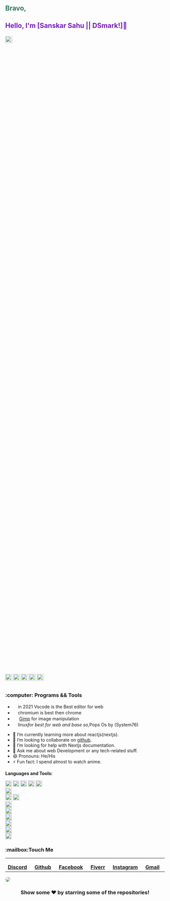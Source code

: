 ## <b style="color:#2E765E;">Bravo,</b>
## <p style="color:#761AC3;">Hello, I'm [Sanskar Sahu || DSmark!]👋</p>
<div style="color:#761AC3;height:50vh;width:100vh;">
 <img align="left" alt="dsmark" width="22px" src="https://github.com/DSDarkMark/DSDarkMark/tree/master/assests/wallcome.png">
</div><br>

<a style="color:green" href="https://discord.gg/cm8KvRrJ">
  <img align="left" alt="dsmark" width="22px" src="https://github.com/DSDarkMark/DSDarkMark/tree/master/assests/discord.png" />
</a>
<a style="color:#761AC3;" href="https://github.com/DSDarkMark">
  <img align="left" alt="dsmark" width="22px" src="https://github.com/DSDarkMark/DSDarkMark/tree/master/assests/github.png" />
</a>
<a style="color:#761AC3;" href="https://www.fiverr.com/dsmark_/be-your-a-dedicated-personal-program">
  <img align="left" alt="dsmark" width="22px" src="https://github.com/DSDarkMark/DSDarkMark/tree/master/assests/fiverr.png" />
</a>
<a style="color:#761AC3;" href="https://www.instagram.com/dsmark_/">
  <img align="left" alt="dsmark" width="22px" src="https://cdn.jsdelivr.net/npm/simple-icons@v3/icons/instagram.svg" />
</a>
<a style="color:#761AC3;" href="https://www.facebook.com/dsdark.mark/">
  <img align="left" alt="dsmark" width="22px" src="https://cdn.jsdelivr.net/npm/simple-icons@v3/icons/facebook.svg" />
</a>
<br/>
<br/>

<h3>:computer: Programs && Tools</h3>
<ul>
	<li><img src="https://github.com/DSDarkMark/DSDarkMark/tree/master/assests/vscode.png" width=16>in 2021 Vscode is the Best editor for web</li>
	<li><img src="https://github.com/DSDarkMark/DSDarkMark/tree/master/assests/chromium.png" width=16>chromium is best then chrome</li>
	<li><img src="https://github.com/DSDarkMark/DSDarkMark/tree/master/assests/gimp.png" width=16> <a href="https://getpaint.net">
	Gimp</a> for image manipulation</li>
	<li><img src="https://github.com/DSDarkMark/DSDarkMark/tree/master/assests/popos.png" width=16>linux<i>for best for web and base so,</i>Pops Os by (System76)</li>
</ul>

- 🌱 I’m currently learning more about reactjs(nextjs).
- 👯 I’m looking to collaborate on [github](https://github.com/DSDarkMark/project_short).
- 🤔 I’m looking for help with Nextjs documentation.
- 💬 Ask me about web Development or any tech-related stuff.
- 😄 Pronouns: He/His
- ⚡ Fun fact: I spend almost to watch anime.

**Languages and Tools:**  

<code><img height="20" src="https://github.com/DSDarkMark/DSDarkMark/tree/master/assests/html-css-js.png"></code>
<code><img height="20" src="https://github.com/DSDarkMark/DSDarkMark/tree/master/assests/sass.png"></code>
<code><img height="20" src="https://github.com/DSDarkMark/DSDarkMark/tree/master/assests/jquery.png"></code>
<code><img height="20" src="https://github.com/DSDarkMark/DSDarkMark/tree/master/assests/bootstrap.png"></code>
<code><img height="20" src="https://github.com/DSDarkMark/DSDarkMark/tree/master/assests/reactjs.png"></code>  
<code><img height="20" src="https://github.com/DSDarkMark/DSDarkMark/tree/master/assests/nextjs.png"></code>  
<code><img height="20" src="https://github.com/DSDarkMark/DSDarkMark/tree/master/assests/nodejs.png"></code>
<code><img height="20" src="https://github.com/DSDarkMark/DSDarkMark/tree/master/assests/handlebars.png"></code>  
<code><img height="20" src="https://github.com/DSDarkMark/DSDarkMark/tree/master/assests/php.png"></code>  
<code><img height="20" src="https://github.com/DSDarkMark/DSDarkMark/tree/master/assests/sql.png"></code>  
<code><img height="20" src="https://github.com/DSDarkMark/DSDarkMark/tree/master/assests/mongodb.png"></code>  
<code><img height="20" src="https://github.com/DSDarkMark/DSDarkMark/tree/master/assests/restfullapi.png"></code>  
<code><img height="20" src="https://github.com/DSDarkMark/DSDarkMark/tree/master/assests/heroku.png"></code>  
<code><img height="20" src="https://github.com/DSDarkMark/DSDarkMark/tree/master/assests/firebase.png"></code>  

<h3>:mailbox:Touch Me</h3>  

<table>
    <td><img src="https://github.com/DSDarkMark/DSDarkMark/tree/master/assests/discord.png" width=16> <a href="https://discord.com/users/387692962043265034"><b>Discord</b></a></td>
    <td><img src="https://github.com/DSDarkMark/DSDarkMark/tree/master/assests/github.png" width=16> <a href="https://lebster.xyz"><b>Github</b></a></td>
    <td><img src="assets/youtube.png" width=16> <a href="https://www.youtube.com/channel/UCuTYedzx73-ym6FXWSAd8Hg"><b>Facebook</b></a></td>
    <td><img src="https://github.com/DSDarkMark/DSDarkMark/tree/master/assests/fiverr.png" width=16> <a href="https://github.com/LebsterFace"><b>Fiverr</b></a></td>
     <td><img src="https://github.com/DSDarkMark/DSDarkMark/tree/master/assests/github.png" width=16> <a href="https://github.com/LebsterFace"><b>Instagram</b></a></td>
      <td><img src="https://github.com/DSDarkMark/DSDarkMark/tree/master/assests/github.png" width=16> <a href="https://github.com/LebsterFace"><b>Gmail</b></a></td>
</table>

<a href="https://github.com/">
 <img style="text-align:center;max-width:250px;border-radius:10rem;" src="https://github.com/DSDarkMark/DSDarkMark/tree/master/assests/profile.png" />
</a>

<div align="center">

### Show some ❤️ by starring some of the repositories!

</div>

